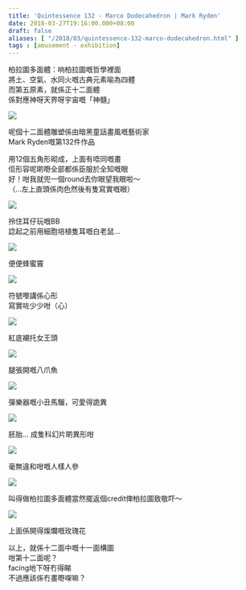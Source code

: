 ```yaml
---
title: 'Quintessence 132 - Marco Dodecahedron | Mark Ryden'
date: 2018-03-27T19:16:00.000+08:00
draft: false
aliases: [ "/2018/03/quintessence-132-marco-dodecahedron.html" ]
tags : [amusement - exhibition]
---
```


柏拉圖多面體：响柏拉圖嘅哲學裡面  
將土、空氣、水同火嘅古典元素喻為四體  
而第五原素，就係正十二面體  
係對應神呀天界呀宇宙嘅「神髓」

![](/images/quintessence132.jpg)

呢個十二面體雕塑係由暗黑童話畫風嘅藝術家  
Mark Ryden嘅第132件作品   
  

用12個五角形砌成，上面有唔同嘅畫  
佢形容呢啲嘢全部都係臣服於全知嘅眼  
好！咁我就兜一個round去你眼望我眼啦～    
（...左上直頭係肉色然後有隻寫實嘅眼）  

![](/images/quintessence132a.jpg)

拎住耳仔玩嘅BB  
諗起之前用細胞培植隻耳嘅白老鼠…  

![](/images/quintessence132b.jpg)

便便蜂蜜竇  

![](/images/quintessence132c.jpg)

符號嚟講係心形  
寫實咗少少咁（心）  

![](/images/quintessence132d.jpg)

紅底襯托女王頭  

![](/images/quintessence132e.jpg)

腿張開嘅八爪魚  

![](/images/quintessence132f.jpg)

彈樂器嘅小丑馬騮，可愛得詭異  

![](/images/quintessence132g.jpg)

胚胎... 成隻科幻片啲異形咁  

![](/images/quintessence132h.jpg)

毫無違和咁嘅人樣人參  

![](/images/quintessence132i.jpg)

叫得做柏拉圖多面體當然擺返個credit俾柏拉圖致敬吓～  

![](/images/quintessence132j.jpg)

上面係開得燦爛嘅玫瑰花  
  
以上，就係十二面中嘅十一面構圖  
咁第十二面呢？  
facing地下呀冇得睇  
不過應該係冇畫嘢㗎嘛？
